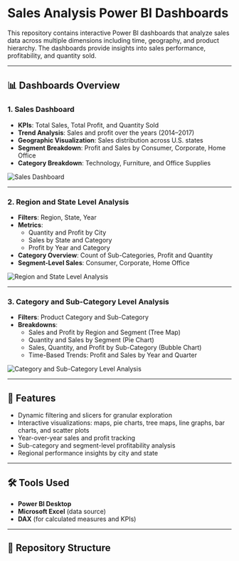 # Sales Analysis Power BI Dashboards

This repository contains interactive Power BI dashboards that analyze sales data across multiple dimensions including time, geography, and product hierarchy. The dashboards provide insights into sales performance, profitability, and quantity sold.

---

## 📊 Dashboards Overview

### 1. Sales Dashboard

- **KPIs**: Total Sales, Total Profit, and Quantity Sold
- **Trend Analysis**: Sales and profit over the years (2014–2017)
- **Geographic Visualization**: Sales distribution across U.S. states
- **Segment Breakdown**: Profit and Sales by Consumer, Corporate, Home Office
- **Category Breakdown**: Technology, Furniture, and Office Supplies

![Sales Dashboard](./Sales%20dashboard.png)

---

### 2. Region and State Level Analysis

- **Filters**: Region, State, Year
- **Metrics**:
  - Quantity and Profit by City
  - Sales by State and Category
  - Profit by Year and Category
- **Category Overview**: Count of Sub-Categories, Profit and Quantity
- **Segment-Level Sales**: Consumer, Corporate, Home Office

![Region and State Level Analysis](./Region%20and%20State.png)

---

### 3. Category and Sub-Category Level Analysis

- **Filters**: Product Category and Sub-Category
- **Breakdowns**:
  - Sales and Profit by Region and Segment (Tree Map)
  - Quantity and Sales by Segment (Pie Chart)
  - Sales, Quantity, and Profit by Sub-Category (Bubble Chart)
  - Time-Based Trends: Profit and Sales by Year and Quarter

![Category and Sub-Category Level Analysis](./Category%20and%20Sub%20-%20Category.png)

---

## 🚀 Features

- Dynamic filtering and slicers for granular exploration
- Interactive visualizations: maps, pie charts, tree maps, line graphs, bar charts, and scatter plots
- Year-over-year sales and profit tracking
- Sub-category and segment-level profitability analysis
- Regional performance insights by city and state

---

## 🛠️ Tools Used

- **Power BI Desktop**
- **Microsoft Excel** (data source)
- **DAX** (for calculated measures and KPIs)

---

## 📂 Repository Structure

